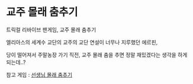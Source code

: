 # 교주 몰래 춤추기

트릭컬 리바이브 팬게임, 교주 몰래 춤추기

엘리아스의 세계수 교단의 교주의 교단 연설이 너무나 지루했던 에르핀,

당이 떨어져서 주말농장 가기 직전, 교주 몰래 춤을 추면 정말 재밌겠다는 생각을 하게 되는데..?

참고 게임 : [선생님 몰래 춤추기](https://vidkidz.tistory.com/505)
